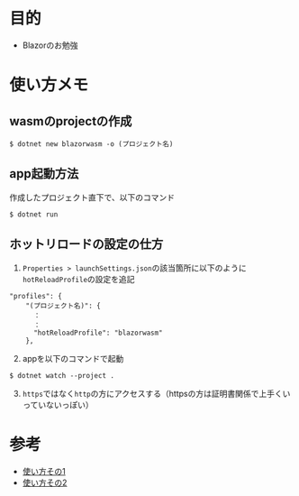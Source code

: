 # 目的
- Blazorのお勉強

# 使い方メモ
## wasmのprojectの作成
```
$ dotnet new blazorwasm -o (プロジェクト名)
```
## app起動方法
作成したプロジェクト直下で、以下のコマンド
```
$ dotnet run
```
## ホットリロードの設定の仕方
1. `Properties > launchSettings.json`の該当箇所に以下のように`hotReloadProfile`の設定を追記
```
"profiles": {
    "(プロジェクト名)": {
      ：
      ：
      "hotReloadProfile": "blazorwasm"
    },
```
2. appを以下のコマンドで起動
```
$ dotnet watch --project .
```
3. `https`ではなく`http`の方にアクセスする（httpsの方は証明書関係で上手くいっていないっぽい）

# 参考
- [使い方その1](https://aimek-developer.blogspot.com/2020/11/blazor-webassemblyvscode.html)
- [使い方その2](https://blogs.jp.infragistics.com/entry/blazor-getting-started-vscode)